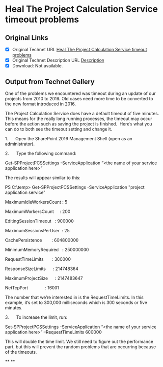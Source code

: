 # Heal The Project Calculation Service timeout problems

## Original Links

- [x] Original Technet URL [Heal The Project Calculation Service timeout problems](https://gallery.technet.microsoft.com/Heal-The-Calculation-782f6eee)
- [x] Original Technet Description URL [Description](https://gallery.technet.microsoft.com/Heal-The-Calculation-782f6eee/description)
- [x] Download: Not available.

## Output from Technet Gallery

One of the problems we encountered was timeout during an update of our projects from 2010 to 2016. Old cases need more time to be converted to the new format introduced in 2016.

The Project Calculation Service does have a default timeout of five minutes. This means for the really long running processes, the timeout may occur before the action such as saving the project is finished.  Here’s what you can do to both see the timeout setting and change it.

1.     Open the SharePoint 2016 Management Shell (open as an administrator).

2.     Type the following command:

Get-SPProjectPCSSettings -ServiceApplication “&lt;the name of your service application here&gt;”

The results will appear similar to this:

PS C:\temp&gt; Get-SPProjectPCSSettings -ServiceApplication "project application service"

MaximumIdleWorkersCount : 5

MaximumWorkersCount     : 200

EditingSessionTimeout   : 900000

MaximumSessionsPerUser  : 25

CachePersistence        : 604800000

MinimumMemoryRequired   : 250000000

RequestTimeLimits       : 300000

ResponseSizeLimits      : 214748364

MaximumProjectSize      : 2147483647

NetTcpPort              : 16001

The number that we’re interested in is the RequestTimeLimits. In this example, it’s set to 300,000 milliseconds which is 300 seconds or five minutes.

3.     To increase the limit, run:

Set-SPProjectPCSSettings -ServiceApplication “&lt;the name of your service application here&gt;” –RequestTimeLimits 600000

This will double the time limit. We still need to figure out the performance part, but this will prevent the random problems that are occurring because of the timeouts.

** **

